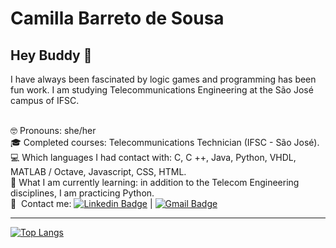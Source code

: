 # Camilla Barreto de Sousa

## Hey Buddy :call_me_hand:

I have always been fascinated by logic games and programming has been fun work. 
I am studying Telecommunications Engineering at the São José campus of IFSC.

<br/> :nerd_face: Pronouns: she/her
<br/> :mortar_board: Completed courses: Telecommunications Technician (IFSC - São José).
<br/> :computer: Which languages I had contact with: C, C ++, Java, Python, VHDL, MATLAB / Octave, Javascript, CSS, HTML.
<br/> :blue_book: What I am currently learning: in addition to the Telecom Engineering disciplines, I am practicing Python.
<br/> :email: &nbsp;Contact me: [![Linkedin Badge](https://img.shields.io/badge/-CamillaBarreto-blue?style=flat-square&logo=Linkedin&logoColor=white&link=https://www.linkedin.com/in/camilla-barreto-de-sousa-26ab53171/)](https://www.linkedin.com/in/camilla-barreto-de-sousa-26ab53171/ ) 
| 
[![Gmail Badge](https://img.shields.io/badge/-camillabarretodesousa@gmail.com-c14438?style=flat-square&logo=Gmail&logoColor=white&link=mailto:camillabarretodesousa@gmail.com)](mailto:camillabarretodesousa@gmail.com)

---

[![Top Langs](https://github-readme-stats.vercel.app/api/top-langs/?username=camillabarreto&layout=compact&theme=onedark&langs_count=5&hide_border=true&title_color=B0E0E6	)](https://github.com/anuraghazra/github-readme-stats)


<!-- ### Languages and Tools: -->

<!-- [<code> <img alt="visual studio code" width="26px" src="https://img.icons8.com/fluent/240/000000/visual-studio-code-2019.png" /> </code>](https://code.visualstudio.com/) -->
<!-- [<code> <img alt="intellij idea" width="26px" src="https://img.icons8.com/color/240/000000/intellij-idea.png" /> </code>](https://www.jetbrains.com/idea/) -->
<!-- [<code> <img alt="java" width="26px" src="https://img.icons8.com/color/240/000000/java-coffee-cup-logo.png"> </code>](https://docs.oracle.com/en/java/) -->
<!-- [<code> <img alt="python" width="26px" src="https://img.icons8.com/color/240/000000/python.png"> </code>](https://www.python.org/) -->
<!-- [<code> <img alt="json" width="26px" src="https://raw.githubusercontent.com/github/explore/80688e429a7d4ef2fca1e82350fe8e3517d3494d/topics/json/json.png"> </code>](https://www.json.org/json-en.html) -->
<!-- [<code> <img alt="MySQL" width="26px" src="https://raw.githubusercontent.com/github/explore/80688e429a7d4ef2fca1e82350fe8e3517d3494d/topics/mysql/mysql.png"> </code>](https://dev.mysql.com/) -->
<!-- [<code> <img alt="latex" width="26px" src="https://raw.githubusercontent.com/github/explore/80688e429a7d4ef2fca1e82350fe8e3517d3494d/topics/latex/latex.png"> </code>](https://www.latex-project.org/) -->
<!-- [<code> <img alt="markdown" width="26px" src="https://img.icons8.com/ios-filled/100/000000/markdown.png"> </code>](https://www.markdownguide.org/) -->
<!-- [<code> <img alt="Git" width="26px" src="https://img.icons8.com/color/240/000000/git.png"> </code>](https://git-scm.com/) -->
<!-- [<code> <img alt="github" width="26px" src="https://img.icons8.com/ios-glyphs/240/000000/github.png"> </code>](https://github.com/) -->
